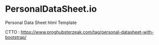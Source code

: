 # PersonalDataSheet.io
Personal Data Sheet html Template


CTTO : https://www.proghubsterzeak.com/tag/personal-datasheet-with-bootstrap/
